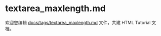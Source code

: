 textarea_maxlength.md
===

欢迎您编辑 <a target="__blank" href="https://github.com/jaywcjlove/html-tutorial/blob/master/docs/tags/textarea_maxlength.md">docs/tags/textarea_maxlength.md</a> 文件，共建 HTML Tutorial 文档。